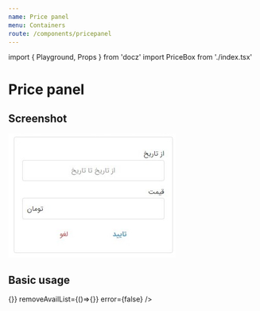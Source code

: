 ```yaml
---
name: Price panel
menu: Containers
route: /components/pricepanel
---
```


import { Playground, Props } from 'docz'
import PriceBox from './index.tsx'

# Price panel

<Props of={PriceBox} />

## Screenshot

![PriceBox](https://github.com/Doctor-Strange/Otoli-Docz-mage/blob/master/Price%20base%20date%20range.jpg?raw=true)

## Basic usage

<Playground>
  <PriceBox
    initialAvailabilityList={[]}
    addAvailList={()=>{}}
    removeAvailList={()=>{}}
    error={false}
    />
</Playground>
